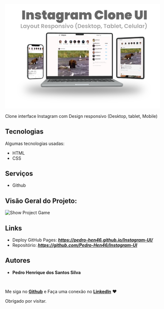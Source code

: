 ![Logo](./images/ShowProject.png)

Clone interface Instagram com Design responsivo (Desktop, tablet, Mobile)

## Tecnologias 
Algumas tecnologias usadas:

* HTML
* CSS

## Serviços
* Github

## Visão Geral do Projeto:
![Show Project Game](https://github.com/Pedro-Hen46/Instagram-UI/blob/main/images/ApresentationVideo.gif)


## Links
  - Deploy GitHub Pages: ***https://pedro-hen46.github.io/Instagram-UI/***
  - Repositório: ***https://github.com/Pedro-Hen46/Instagram-UI***

  ## Autores

  * **Pedro Henrique dos Santos Silva** 
  
  <br />
  
  Me siga no [**Github**](https://github.com/login?return_to=https%3A%2F%2Fgithub.com%2FPedro-Hen46) e Faça uma conexão no [**LinkedIn**](https://www.linkedin.com/in/pedro-henrique-dos-santos-silva-05012289) ❤

  Obrigado por visitar. 
